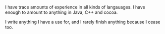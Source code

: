 

I have trace amounts of experience in all kinds of langauages. I have enough to amount to anything in Java, C++ and cocoa.

I write anything I have a use for, and I rarely finish anything because I cease too.
